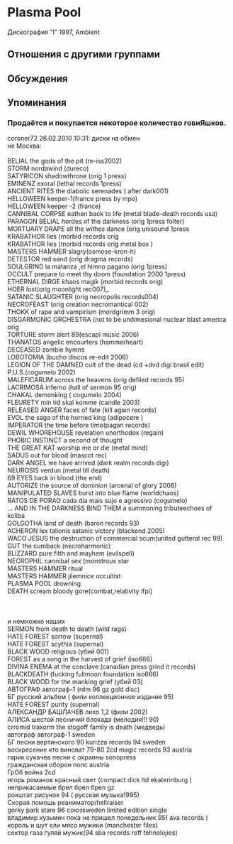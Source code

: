 # Plasma Pool

Дискография
"I" 1997, Ambient

## Отношения с другими группами


## Обсуждения


## Упоминания

### Продаётся и покупается некоторое количество говнЯшков.

coroner72 26.02.2010 10:31:
диски на обмен <BR>не Москва:<BR><BR>BELIAL the gods of the pit (re-iss2002)<BR>STORM nordawind (dureco)<BR>SATYRICON shadowthrone (orig 1 press)<BR>EMINENZ exoral (lethal records 1press)<BR>ANCIENT RITES the diabolic serenades ( after dark001)<BR>HELLOWEEN keeper-1(france press by mpo)<BR>HELLOWEEN keeper -2 (france)<BR>CANNIBAL CORPSE eathen back to life (metal blade-death records usa)<BR>PARAGON BELIAL hordes of the darkness (orig 1press folter)<BR>MORTUARY DRAPE all the withes dance (orig unisound 1press<BR>KRABATHOR lies (morbid records orig <BR>KRABATHOR lies (morbid records orig metal box )<BR>MASTERS HAMMER slagry(osmose-kron-h)<BR>DETESTOR red sand (orig dragma records)<BR>SOULGRIND la matanza ,el himno pagano (orig 1press)<BR>OCCULT prepare to meet thy doom (foundation 2000 1press)<BR>ETHERNAL DIRGE khaos magik (morbid records orig)<BR>HOER lost(orig moonlight rec007)_<BR>SATANIC SLAUGHTER (orig necropolis records004)<BR>NECROFEAST (orig creation necromantical 002)<BR>THOKK of rape and vampirism (mordgrimm 3 orig)<BR>DISGARMONIC ORCHESTRA (not to be undimesional nuclear blast america orig<BR>TORTURE storm alert 89(escapi music 2006)<BR>THANATOS angelic encourters (hammerheart)<BR>DECEASED zombie hymns<BR>LOBOTOMIA (bucho discos re-edit 2006)<BR>LEGION OF THE DAMNED cult of the dead (cd +dvd digi brasil edit)<BR>P.U.S.(cogumelo 2002)<BR>MALEFICARUM across the heavens (orig defiled records 95)<BR>LACRIMOSA inferno (hall of sermon 95 orig)<BR>CHAKAL demonking ( cogumelo 2004)<BR>FLEURETY min tid skal komme (candle 2003)<BR>RELEASED ANGER faces of fate (kill again records)<BR>EVOL the saga of the horned king (adipocere )<BR>IMPERATOR the time before time(pagan records)<BR>DEWIL WHOREHOUSE revelation unorthodox (regain)<BR>PHOBIC INSTINCT a second of thought<BR>THE GREAT KAT worship me or die (metal mind)<BR>SADUS out for blood (mascot rec)<BR>DARK ANGEL we have arrived (dark realm records digi)<BR>NEUROSIS verdun (metal till death)<BR>69 EYES back in blood (the end)<BR>AUTORIZE the source of dominion (arcenal of glory 2006)<BR>MANIPULATED SLAVES burst into blue flame (worldchaos)<BR>RATOS DE PORAO cada dia mais sujo e agressivo (cogumelo)<BR>... AND IN THE DARKNESS BIND THEM a summoning tributeechoes of koliba<BR>GOLGOTHA land of death (baron records 93)<BR>ACHERON lex talionis satanic victory (blackend 2005)<BR>WACO JESUS the destruction of commercial scum(united gutteral rec 99)<BR>GUT the cumback (necroharmonic)<BR>BLIZZARD pure filth and mayhem (evilspell)<BR>NECROPHIL cannibal sex (monstrous star<BR>MASTERS HAMMER ritual<BR>MASTERS HAMMER jilemnice occultist<BR>PLASMA POOL drowning<BR>DEATH scream bloody gore(combat,relativity ifpi)<BR><BR><BR><BR>и немножко наших<BR>SERMON from death to death (wild rags)<BR>HATE FOREST sorrow (supernal)<BR>HATE FOREST scythia (supernal)<BR>BLACK WOOD religious (убий 001)<BR>FOREST as a song in the harvest of grief (iso666)<BR>DIVINA ENEMA at the conclave (canadian press grind it records)<BR>BLACKDEATH (fucking fullmoon foundation iso666)<BR>BLACK WOOD for the manking grief (убий 03)<BR>АВТОГРАФ автограф-1 (rdm 96 gz gold disc)<BR>БГ русский альбом ( фили коллекционное издание 95)<BR>HATE FOREST purity (supernal)<BR>АЛЕКСАНДР БАШЛАЧЕВ лихо 1,2 (фили 2002)<BR>АЛИСА шестой лесничий блокада (мелодия!!! 90)<BR>crromid traxorm   the stogoff family is death  (медведь)       <BR>автограф    автограф-1  sweden       <BR>БГ   песни вертинского 90 kurizza records 94 sweden <BR>воскресение кто виноват 79-80 2cd magic records 93 austria  <BR>гарик сукачев песни с окраины  sonopress<BR>гражданская оборон  попс  austria  <BR>ГрОб  война 2cd<BR>игорь романов красный свет (compact dick ltd ekaterinburg )    <BR>неприкасаемые брел брел брел gz<BR>рокштат рисунок 94  ( русская музыка1995)<BR>Скорая помошь реаниматор/hellraiser  <BR>gorky park  stare  96  союзsweden limited edition single      <BR>владимир кузьмин пока не пришел понедельник 95( ava records )<BR>король и шут ели мясо мужики (manchester files) <BR>сектор газа гуляй мужик(94 sba records roff tehnolojies)<BR><BR><BR><BR>

